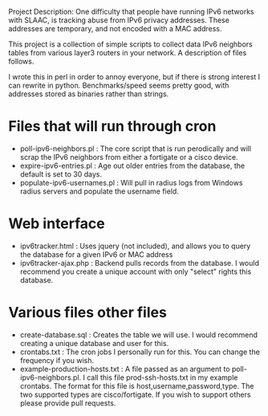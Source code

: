 Project Description:
One difficulty that people have running IPv6 networks with SLAAC, is tracking abuse from IPv6 privacy addresses.  These addresses are temporary, and not encoded with a MAC address.

This project is a collection of simple scripts to collect data IPv6 neighbors tables from various layer3 routers in your network.  A description of files follows.

I wrote this in perl in order to annoy everyone, but if there is strong interest I can rewrite in python.  Benchmarks/speed seems pretty good, with addresses stored as binaries rather than strings.


# Files that will run through cron
- poll-ipv6-neighbors.pl : The core script that is run perodically and will scrap the IPv6 neighbors from either a fortigate or a cisco device.
- expire-ipv6-entries.pl : Age out older entries from the database, the default is set to 30 days.
- populate-ipv6-usernames.pl : Will pull in radius logs from Windows radius servers and populate the username field.

# Web interface
- ipv6tracker.html : Uses jquery (not included), and allows you to query the database for a given IPv6 or MAC address
- ipv6tracker-ajax.php : Backend pulls records from the database.  I would recommend you create a unique account with only "select" rights this database.

# Various files other files
- create-database.sql : Creates the table we will use.  I would recommend creating a unique database and user for this.
- crontabs.txt : The cron jobs I personally run for this.  You can change the frequency if you wish.
- example-production-hosts.txt : A file passed as an argument to poll-ipv6-neighbors.pl.  I call this file prod-ssh-hosts.txt in my example crontabs.
				 The format for this file is host,username,password,type.  The two supported types are cisco/fortigate.  If you wish to support others 
				 please provide pull requests.
